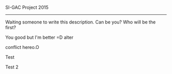 SI-GAC Project 2015
_________________________________________________________

Waiting someone to write this description. Can be you?
Who will be the first?

You good but I'm better =D alter

conflict hereo.O 

Test

Test 2